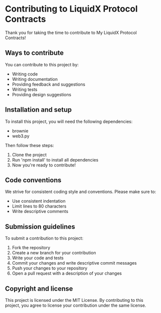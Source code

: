 # Contributing to LiquidX Protocol Contracts

Thank you for taking the time to contribute to My LiquidX Protocol Contracts!

## Ways to contribute

You can contribute to this project by:

- Writing code
- Writing documentation
- Providing feedback and suggestions
- Writing tests
- Providing design suggestions

## Installation and setup
To install this project, you will need the following dependencies:

- brownie
- web3.py

Then follow these steps:
1. Clone the project
2. Run 'npm install' to install all dependencies
3. Now you're ready to contribute!

## Code conventions

We strive for consistent coding style and conventions. Please make sure to:

- Use consistent indentation
- Limit lines to 80 characters
- Write descriptive comments

## Submission guidelines

To submit a contribution to this project:

1. Fork the repository
2. Create a new branch for your contribution
3. Write your code and tests
4. Commit your changes and write descriptive commit messages
5. Push your changes to your repository
6. Open a pull request with a description of your changes

## Copyright and license

This project is licensed under the MIT License. By contributing to this project, you agree to license your contribution under the same license.
